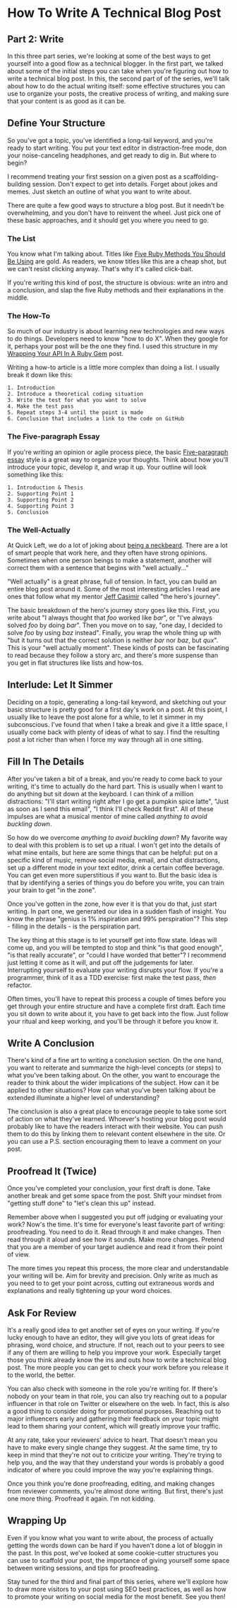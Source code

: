 # How To Write A Technical Blog Post
## Part 2: Write

In this three part series, we're looking at some of the best ways to get yourself into a good flow as a technical blogger. In the first part, we talked about some of the initial steps you can take when you're figuring out how to write a technical blog post. In this, the second part of of the series, we'll talk about how to do the actual writing itself: some effective structures you can use to organize your posts, the creative process of writing, and making sure that your content is as good as it can be.

## Define Your Structure

So you've got a topic, you've identified a long-tail keyword, and you're ready to start writing. You put your text editor in distraction-free mode, don your noise-canceling headphones, and get ready to dig in. But where to begin?

I recommend treating your first session on a given post as a scaffolding-building session. Don't expect to get into details. Forget about jokes and memes. Just sketch an outline of what you want to write about.

There are quite a few good ways to structure a blog post. But it needn't be overwhelming, and you don't have to reinvent the wheel. Just pick one of these basic approaches, and it should get you where you need to go.

### The List

You know what I'm talking about. Titles like [Five Ruby Methods You Should Be Using](https://blog.engineyard.com/2015/five-ruby-methods-you-should-be-using) are gold. As readers, we know titles like this are a cheap shot, but we can't resist clicking anyway. That's why it's called click-bait.

If you're writing this kind of post, the structure is obvious: write an intro and a conclusion, and slap the five Ruby methods and their explanations in the middle.

### The How-To

So much of our industry is about learning new technologies and new ways to do things. Developers need to know "how to do X". When they google for it, perhaps your post will be the one they find. I used this structure in my [Wrapping Your API In A Ruby Gem](https://blog.engineyard.com/2014/wrapping-your-api-in-a-ruby-gem) post.

Writing a how-to article is a little more complex than doing a list. I usually break it down like this:

```
1. Introduction
2. Introduce a theoretical coding situation
3. Write the test for what you want to solve
4. Make the test pass
5. Repeat steps 3-4 until the point is made
6. Conclusion that includes a link to the code on GitHub
```

### The Five-paragraph Essay

If you're writing an opinion or agile process piece, the basic [Five-paragraph essay](https://en.wikipedia.org/wiki/Five-paragraph_essay) style is a great way to organize your thoughts. Think about how you'll introduce your topic, develop it, and wrap it up. Your outline will look something like this:

```
1. Introduction & Thesis
2. Supporting Point 1
3. Supporting Point 2
4. Supporting Point 3
5. Conclusion
```

### The Well-Actually

At Quick Left, we do a lot of joking about [being a neckbeard](http://www.urbandictionary.com/define.php?term=neckbeard). There are a lot of smart people that work here, and they often have strong opinions. Sometimes when one person beings to make a statement, another will correct them with a sentence that begins with "well actually..."

"Well actually" is a great phrase, full of tension. In fact, you can build an entire blog post around it. Some of the most interesting articles I read are ones that follow what my mentor [Jeff Casimir]() called "the hero's journey".

The basic breakdown of the hero's journey story goes like this. First, you write about "I always thought that _foo_ worked like _bar_", or "I've always solved _foo_ by doing _bar_". Then you move on to say, "one day, I decided to solve _foo_ by using _baz_ instead". Finally, you wrap the whole thing up with "but it turns out that the correct solution is neither _bar_ nor _baz_, but _qux_". This is your "well actually moment". These kinds of posts can be fascinating to read because they follow a story arc, and there's more suspense than you get in flat structures like lists and how-tos.

## Interlude: Let It Simmer

Deciding on a topic, generating a long-tail keyword, and sketching out your basic structure is pretty good for a first day's work on a post. At this point, I usually like to leave the post alone for a while, to let it simmer in my subconscious. I've found that when I take a break and give it a little space, I usually come back with plenty of ideas of what to say. I find the resulting post a lot richer than when I force my way through all in one sitting.

## Fill In The Details

After you've taken a bit of a break, and you're ready to come back to your writing, it's time to actually do the hard part. This is usually when I want to do anything but sit down at the keyboard. I can think of a million distractions: "I'll start writing right after I go get a pumpkin spice latte", "Just as soon as I send this email", "I think I'll check Reddit first". All of these impulses are what a musical mentor of mine called _anything to avoid buckling down_.

So how do we overcome _anything to avoid buckling down_? My favorite way to deal with this problem is to set up a ritual. I won't get into the details of what mine entails, but here are some things that can be helpful: put on a specific kind of music, remove social media, email, and chat distractions, set up a different mode in your text editor, drink a certain coffee beverage. You can get even more superstitious if you want to. But the basic idea is that by identifying a series of things you do before you write, you can train your brain to get "in the zone".

Once you've gotten in the zone, how ever it is that you do that, just start writing. In part one, we generated our idea in a sudden flash of insight. You know the phrase "genius is 1% inspiration and 99% perspiration"? This step - filling in the details - is the perspiration part.

The key thing at this stage is to let yourself get into flow state. Ideas will come up, and you will be tempted to stop and think "is that good enough", "is that really accurate", or "could I have worded that better"? I recommend just letting it come as it will, and put off the judgements for later. Interrupting yourself to evaluate your writing disrupts your flow. If you're a programmer, think of it as a TDD exercise: first make the test pass, _then_ refactor.

Often times, you'll have to repeat this process a couple of times before you get through your entire structure and have a complete first draft. Each time you sit down to write about it, you have to get back into the flow. Just follow your ritual and keep working, and you'll be through it before you know it.

## Write A Conclusion

There's kind of a fine art to writing a conclusion section. On the one hand, you want to reiterate and summarize the high-level concepts (or steps) to what you've been talking about. On the other, you want to encourage the reader to think about the wider implications of the subject. How can it be applied to other situations? How can what you've been talking about be extended illuminate a higher level of understanding?

The conclusion is also a great place to encourage people to take some sort of action on what they've learned. Whoever's hosting your blog post would probably like to have the readers interact with their website. You can push them to do this by linking them to relevant content elsewhere in the site. Or you can use a P.S. section encouraging them to leave a comment on your post.

## Proofread It (Twice)

Once you've completed your conclusion, your first draft is done. Take another break and get some space from the post. Shift your mindset from "getting stuff done" to "let's clean this up" instead.

Remember above when I suggested you put off judging or evaluating your work? Now's the time. It's time for everyone's least favorite part of writing: proofreading. You need to do it. Read through it and make changes. Then read through it aloud and see how it sounds. Make more changes. Pretend that you are a member of your target audience and read it from their point of view.

The more times you repeat this process, the more clear and understandable your writing will be. Aim for brevity and precision. Only write as much as you need to to get your point across, cutting out extraneous words and explanations and really tightening up your word choices.

## Ask For Review

It's a really good idea to get another set of eyes on your writing. If you're lucky enough to have an editor, they will give you lots of great ideas for phrasing, word choice, and structure. If not, reach out to your peers to see if any of them are willing to help you improve your work. Especially target those you think already know the ins and outs how to write a technical blog post. The more people you can get to check your work before you release it to the world, the better.

You can also check with someone in the role you're writing for. If there's nobody on your team in that role, you can also try reaching out to a popular influencer in that role on Twitter or elsewhere on the web. In fact, this is also a good thing to consider doing for promotional purposes. Reaching out to major influencers early and gathering their feedback on your topic might lead to them sharing your content, which will greatly improve your traffic.

At any rate, take your reviewers' advice to heart. That doesn't mean you have to make every single change they suggest. At the same time, try to keep in mind that they're not out to criticize your writing. They're trying to help you, and the way that they understand your words is probably a good indicator of where you could improve the way you're explaining things.

Once you think you're done proofreading, editing, and making changes from reviewer comments, you're almost done writing. But first, there's just one more thing. Proofread it again. I'm not kidding.

## Wrapping Up

Even if you know what you want to write about, the process of actually getting the words down can be hard if you haven't done a lot of bloggin in the past. In this post, we've looked at some cookie-cutter structures you can use to scaffold your post, the importance of giving yourself some space between writing sessions, and tips for proofreading.

Stay tuned for the third and final part of this series, where we'll explore how to draw more visitors to your post using SEO best practices, as well as how to promote your writing on social media for the most benefit. See you then!

